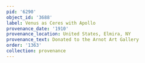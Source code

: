 ```yaml
---
pid: '6290'
object_id: '3688'
label: Venus as Ceres with Apollo
provenance_date: '1910'
provenance_location: United States, Elmira, NY
provenance_text: Donated to the Arnot Art Gallery
order: '1363'
collection: provenance
---
```

